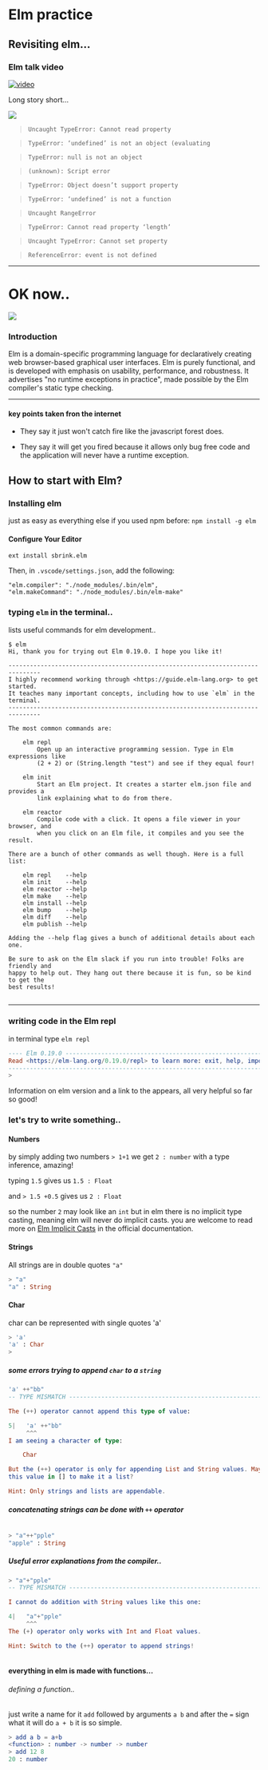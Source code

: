 # Elm practice

## Revisiting elm...

### Elm talk video


[![video](https://i.ytimg.com/vi/RFrKffrKCeU/maxresdefault.jpg)](https://www.youtube.com/watch?v=RFrKffrKCeU)

Long story short...

<img src="assets/javascript.jpeg">

> `Uncaught TypeError: Cannot read property`

> `TypeError: ‘undefined’ is not an object (evaluating`

> `TypeError: null is not an object`

> `(unknown): Script error`

> `TypeError: Object doesn’t support property`

> `TypeError: ‘undefined’ is not a function`

> `Uncaught RangeError`

> `TypeError: Cannot read property ‘length’`

> `Uncaught TypeError: Cannot set property`

> `ReferenceError: event is not defined`

---

# OK now..

<img src='assets/why_elm.jpg'>

### Introduction

Elm is a domain-specific programming language for declaratively creating web browser-based graphical user interfaces. Elm is purely functional, and is developed with emphasis on usability, performance, and robustness. It advertises "no runtime exceptions in practice", made possible by the Elm compiler's static type checking.

---

#### key points taken fron the internet

- They say it just won't catch fire like the javascript forest does.

- They say it will get you fired because it allows only bug free code and the application will never have a runtime exception.

## How to start with Elm?

### Installing elm

just as easy as everything else if you used npm before: `npm install -g elm`

#### Configure Your Editor

`ext install sbrink.elm`

Then, in `.vscode/settings.json`, add the following:

    "elm.compiler": "./node_modules/.bin/elm",
    "elm.makeCommand": "./node_modules/.bin/elm-make"

### typing `elm` in the terminal..

lists useful commands for elm development..

```
$ elm
Hi, thank you for trying out Elm 0.19.0. I hope you like it!

-------------------------------------------------------------------------------
I highly recommend working through <https://guide.elm-lang.org> to get started.
It teaches many important concepts, including how to use `elm` in the terminal.
-------------------------------------------------------------------------------

The most common commands are:

    elm repl
        Open up an interactive programming session. Type in Elm expressions like
        (2 + 2) or (String.length "test") and see if they equal four!

    elm init
        Start an Elm project. It creates a starter elm.json file and provides a
        link explaining what to do from there.

    elm reactor
        Compile code with a click. It opens a file viewer in your browser, and
        when you click on an Elm file, it compiles and you see the result.

There are a bunch of other commands as well though. Here is a full list:

    elm repl    --help
    elm init    --help
    elm reactor --help
    elm make    --help
    elm install --help
    elm bump    --help
    elm diff    --help
    elm publish --help

Adding the --help flag gives a bunch of additional details about each one.

Be sure to ask on the Elm slack if you run into trouble! Folks are friendly and
happy to help out. They hang out there because it is fun, so be kind to get the
best results!


```

---

### writing code in the Elm repl

in terminal type `elm repl`

```elm
---- Elm 0.19.0 ----------------------------------------------------------------
Read <https://elm-lang.org/0.19.0/repl> to learn more: exit, help, imports, etc.
--------------------------------------------------------------------------------
>

```

Information on elm version and a link to the appears, all very helpful so far so good!

### let's try to write something..

#### Numbers

by simply adding two numbers `> 1+1`
we get `2 : number` with a type inference, amazing!

typing `1.5` gives us `1.5 : Float`

and `> 1.5 +0.5` gives us `2 : Float`

so the number `2` may look like an `int` but in elm there is no implicit type casting, meaning elm will never do implicit casts.
you are welcome to read more on [Elm Implicit Casts](https://elm-lang.org/0.19.0/implicit-casts) in the official documentation.

#### Strings

All strings are in double quotes `"a"`

```elm
> "a"
"a" : String
```

#### Char

char can be represented with single quotes 'a'

```elm
> 'a'
'a' : Char
> 

```

##### some errors trying to append `char` to a `string`

```elm
'a' ++"bb"
-- TYPE MISMATCH ----------------------------------------------------------- elm

The (++) operator cannot append this type of value:

5|   'a' ++"bb"
     ^^^
I am seeing a character of type:

    Char

But the (++) operator is only for appending List and String values. Maybe put
this value in [] to make it a list?

Hint: Only strings and lists are appendable.

```

##### concatenating strings can be done with `++` operator

```elm

> "a"++"pple"
"apple" : String
```

##### Useful error explanations from the compiler..

```elm
> "a"+"pple"
-- TYPE MISMATCH ----------------------------------------------------------- elm

I cannot do addition with String values like this one:

4|   "a"+"pple"
     ^^^
The (+) operator only works with Int and Float values.

Hint: Switch to the (++) operator to append strings!



```

#### everything in elm is made with functions...

###### defining a function..

just write a name for it `add` followed by arguments `a b` and after the `=` sign what it will do `a + b` it is so simple.

```elm
> add a b = a+b
<function> : number -> number -> number
> add 12 8
20 : number


```

